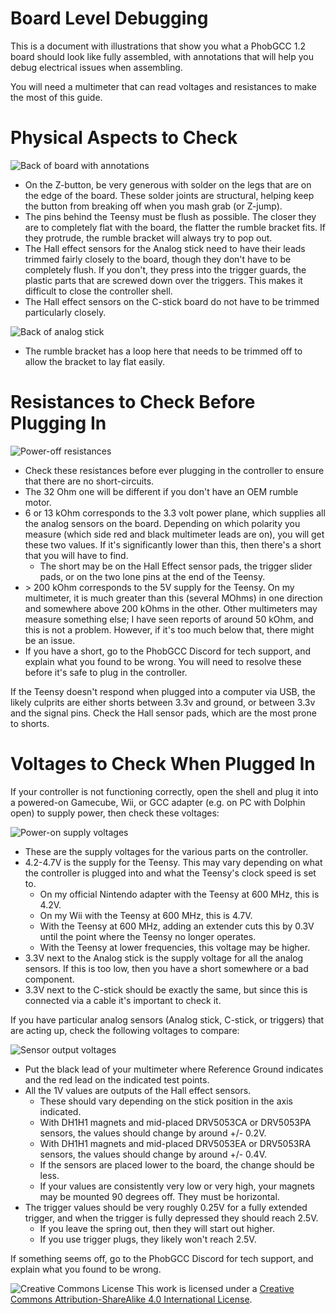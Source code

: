# Board Level Debugging

This is a document with illustrations that show you what a PhobGCC 1.2 board should look like fully assembled, with annotations that will help you debug electrical issues when assembling.

You will need a multimeter that can read voltages and resistances to make the most of this guide.

# Physical Aspects to Check

![Back of board with annotations](https://github.com/PhobGCC/PhobGCC-doc/blob/main/For_Makers/BoardPics/1.2.1_Back_Annotated.jpg?raw=true)

* On the Z-button, be very generous with solder on the legs that are on the edge of the board. These solder joints are structural, helping keep the button from breaking off when you mash grab (or Z-jump).
* The pins behind the Teensy must be flush as possible. The closer they are to completely flat with the board, the flatter the rumble bracket fits. If they protrude, the rumble bracket will always try to pop out.
* The Hall effect sensors for the Analog stick need to have their leads trimmed fairly closely to the board, though they don't have to be completely flush. If you don't, they press into the trigger guards, the plastic parts that are screwed down over the triggers. This makes it difficult to close the controller shell.
* The Hall effect sensors on the C-stick board do not have to be trimmed particularly closely.

![Back of analog stick](https://github.com/PhobGCC/PhobGCC-doc/blob/main/For_Makers/BoardPics/1.2.1_Back_Rumble_Trim.jpg?raw=true)

* The rumble bracket has a loop here that needs to be trimmed off to allow the bracket to lay flat easily.

# Resistances to Check Before Plugging In

![Power-off resistances](https://github.com/PhobGCC/PhobGCC-doc/blob/main/For_Makers/BoardPics/1.2.1_Front_Power_Resistances.jpg?raw=true)

* Check these resistances before ever plugging in the controller to ensure that there are no short-circuits.
* The 32 Ohm one will be different if you don't have an OEM rumble motor.
* 6 or 13 kOhm corresponds to the 3.3 volt power plane, which supplies all the analog sensors on the board. Depending on which polarity you measure (which side red and black multimeter leads are on), you will get these two values. If it's significantly lower than this, then there's a short that you will have to find.
  * The short may be on the Hall Effect sensor pads, the trigger slider pads, or on the two lone pins at the end of the Teensy.
* \> 200 kOhm corresponds to the 5V supply for the Teensy. On my multimeter, it is much greater than this (several MOhms) in one direction and somewhere above 200 kOhms in the other. Other multimeters may measure something else; I have seen reports of around 50 kOhm, and this is not a problem. However, if it's too much below that, there might be an issue.
* If you have a short, go to the PhobGCC Discord for tech support, and explain what you found to be wrong. You will need to resolve these before it's safe to plug in the controller.

If the Teensy doesn't respond when plugged into a computer via USB, the likely culprits are either shorts between 3.3v and ground, or between 3.3v and the signal pins.
Check the Hall sensor pads, which are the most prone to shorts.

# Voltages to Check When Plugged In

If your controller is not functioning correctly, open the shell and plug it into a powered-on Gamecube, Wii, or GCC adapter (e.g. on PC with Dolphin open) to supply power, then check these voltages:

![Power-on supply voltages](https://github.com/PhobGCC/PhobGCC-doc/blob/main/For_Makers/BoardPics/1.2.1_Front_Power_Voltages.jpg?raw=true)

* These are the supply voltages for the various parts on the controller.
* 4.2-4.7V is the supply for the Teensy. This may vary depending on what the controller is plugged into and what the Teensy's clock speed is set to.
  * On my official Nintendo adapter with the Teensy at 600 MHz, this is 4.2V.
  * On my Wii with the Teensy at 600 MHz, this is 4.7V.
  * With the Teensy at 600 MHz, adding an extender cuts this by 0.3V until the point where the Teensy no longer operates.
  * With the Teensy at lower frequencies, this voltage may be higher.
* 3.3V next to the Analog stick is the supply voltage for all the analog sensors. If this is too low, then you have a short somewhere or a bad component.
* 3.3V next to the C-stick should be exactly the same, but since this is connected via a cable it's important to check it.

If you have particular analog sensors (Analog stick, C-stick, or triggers) that are acting up, check the following voltages to compare:

![Sensor output voltages](https://github.com/PhobGCC/PhobGCC-doc/blob/main/For_Makers/BoardPics/1.2.1_Front_Analog_Voltages.jpg?raw=true)

* Put the black lead of your multimeter where Reference Ground indicates and the red lead on the indicated test points.
* All the 1V values are outputs of the Hall effect sensors.
  * These should vary depending on the stick position in the axis indicated.
  * With DH1H1 magnets and mid-placed DRV5053CA or DRV5053PA sensors, the values should change by around +/- 0.2V.
  * With DH1H1 magnets and mid-placed DRV5053EA or DRV5053RA sensors, the values should change by around +/- 0.4V.
  * If the sensors are placed lower to the board, the change should be less.
  * If your values are consistently very low or very high, your magnets may be mounted 90 degrees off. They must be horizontal.
* The trigger values should be very roughly 0.25V for a fully extended trigger, and when the trigger is fully depressed they should reach 2.5V.
  * If you leave the spring out, then they will start out higher.
  * If you use trigger plugs, they likely won't reach 2.5V.

If something seems off, go to the PhobGCC Discord for tech support, and explain what you found to be wrong.

![Creative Commons License](https://i.creativecommons.org/l/by-sa/4.0/88x31.png)
This work is licensed under a [Creative Commons Attribution-ShareAlike 4.0 International License](http://creativecommons.org/licenses/by-sa/4.0/).
